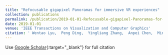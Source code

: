 ```yaml
---
title: "Refocusable gigapixel Panoramas for immersive VR experiences"
collection: publications
permalink: /publication/2019-01-01-Refocusable-gigapixel-Panoramas-for-immersive-VR-experiences
date: 2019-01-01
venue: 'IEEE Transactions on Visualization and Computer Graphics'
citation: ' Wentao Lyu,  Peng Ding,  Yingliang Zhang,  Anpei Chen,  Minye Wu,  Shu Yin,  Jingyi Yu, &quot;Refocusable gigapixel Panoramas for immersive VR experiences.&quot; IEEE Transactions on Visualization and Computer Graphics, 2019.'
---
```

Use [Google Scholar](https://scholar.google.com/scholar?q=Refocusable+gigapixel+Panoramas+for+immersive+VR+experiences){:target="_blank"} for full citation